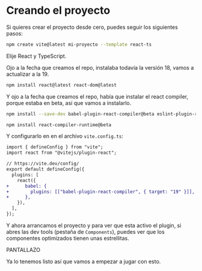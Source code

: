 # Creando el proyecto

Si quieres crear el proyecto desde cero, puedes seguir los siguientes pasos:

```bash
npm create vite@latest mi-proyecto --template react-ts
```

Elije React y TypeScript.

Ojo a la fecha que creamos el repo, instalaba todavía la versión 18, vamos a actualizar a la 19.

```bash
npm install react@latest react-dom@latest
```

Y ojo a la fecha que creamos el repo, había que instalar el react compiler, porque estaba en beta, así que vamos a instalarlo.

```bash
npm install --save-dev babel-plugin-react-compiler@beta eslint-plugin-react-compiler@beta
```

```bash
npm install react-compiler-runtime@beta
```

Y configurarlo en en el archivo `vite.config.ts`:

```diff
import { defineConfig } from "vite";
import react from "@vitejs/plugin-react";

// https://vite.dev/config/
export default defineConfig({
  plugins: [
    react({
+      babel: {
+        plugins: [["babel-plugin-react-compiler", { target: "19" }]],
+      },
    }),
  ],
});
```

Y ahora arrancamos el proyecto y para ver que esta activo el plugin, si abres las dev tools (pestaña de `Components`), puedes ver que los componentes optimizados tienen unas estrellitas.

PANTALLAZO

Ya lo tenemos listo así que vamos a empezar a jugar con esto.
